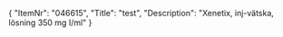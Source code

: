 {
  "ItemNr": "046615",
  "Title": "test",
  "Description": "Xenetix, inj-vätska, lösning 350 mg I/ml"
}
